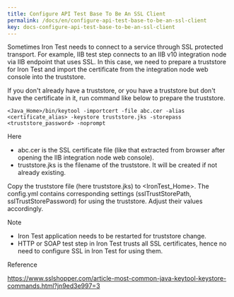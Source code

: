 ```yaml
---
title: Configure API Test Base To Be An SSL Client
permalink: /docs/en/configure-api-test-base-to-be-an-ssl-client
key: docs-configure-api-test-base-to-be-an-ssl-client
---
```

Sometimes Iron Test needs to connect to a service through SSL protected transport. For example, IIB test step connects to an IIB v10 integration node via IIB endpoint that uses SSL. In this case, we need to prepare a truststore for Iron Test and import the certificate from the integration node web console into the truststore.

If you don't already have a truststore, or you have a truststore but don't have the certificate in it, run command like below to prepare the truststore.

`<Java_Home>/bin/keytool -importcert -file abc.cer -alias <certificate_alias> -keystore truststore.jks -storepass <truststore_password> -noprompt`

Here
* abc.cer is the SSL certificate file (like that extracted from browser after opening the IIB integration node web console).
* truststore.jks is the filename of the truststore. It will be created if not already existing.

Copy the truststore file (here truststore.jks) to <IronTest_Home>. The config.yml contains corresponding settings (sslTrustStorePath, sslTrustStorePassword) for using the truststore. Adjust their values accordingly.

Note
* Iron Test application needs to be restarted for truststore change.
* HTTP or SOAP test step in Iron Test trusts all SSL certificates, hence no need to configure SSL in Iron Test for using them.

Reference

https://www.sslshopper.com/article-most-common-java-keytool-keystore-commands.html?jn9ed3e997=3